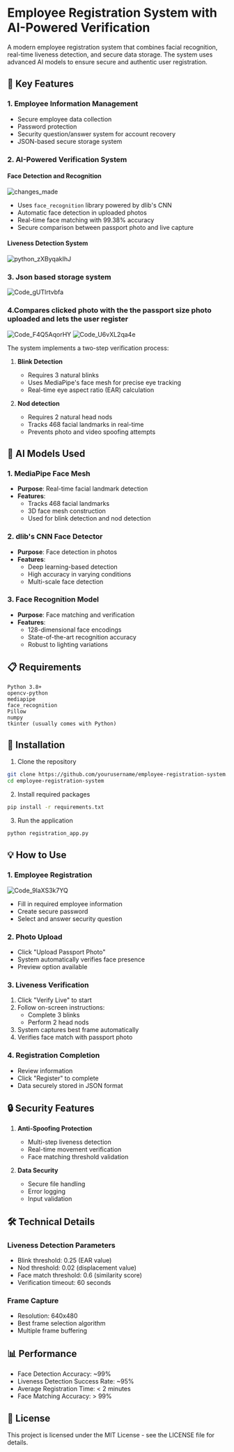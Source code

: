 # Employee Registration System with AI-Powered Verification

A modern employee registration system that combines facial recognition, real-time liveness detection, and secure data storage. The system uses advanced AI models to ensure secure and authentic user registration.

## 🌟 Key Features

### 1. Employee Information Management
- Secure employee data collection
- Password protection
- Security question/answer system for account recovery
- JSON-based secure storage system


### 2. AI-Powered Verification System

#### Face Detection and Recognition
![changes_made](https://github.com/user-attachments/assets/b2d15b50-1b15-4db2-bc58-8a6a6e53c87c)

- Uses `face_recognition` library powered by dlib's CNN
- Automatic face detection in uploaded photos
- Real-time face matching with 99.38% accuracy
- Secure comparison between passport photo and live capture

#### Liveness Detection System
![python_zXByqakIhJ](https://github.com/user-attachments/assets/728b13c4-1047-4557-a46d-38156fef485a)
### 3. Json based storage system
![Code_gUTlrtvbfa](https://github.com/user-attachments/assets/b8ee84de-36e9-4b5a-a007-a00c570a56b8)

### 4.Compares clicked photo with the the passport size photo uploaded and lets the user register
![Code_F4Q5AqorHY](https://github.com/user-attachments/assets/2f4fc01e-3aa8-4176-8bf3-72557f943439)
![Code_U6vXL2qa4e](https://github.com/user-attachments/assets/19c894bc-809d-4f32-805e-bf3281038155)


   

The system implements a two-step verification process:
1. **Blink Detection**
   - Requires 3 natural blinks
   - Uses MediaPipe's face mesh for precise eye tracking
   - Real-time eye aspect ratio (EAR) calculation

2. **Nod detection**
   - Requires 2 natural head nods
   - Tracks 468 facial landmarks in real-time
   - Prevents photo and video spoofing attempts

## 🤖 AI Models Used

### 1. MediaPipe Face Mesh
- **Purpose**: Real-time facial landmark detection
- **Features**: 
  - Tracks 468 facial landmarks
  - 3D face mesh construction
  - Used for blink detection and nod detection 

### 2. dlib's CNN Face Detector
- **Purpose**: Face detection in photos
- **Features**:
  - Deep learning-based detection
  - High accuracy in varying conditions
  - Multi-scale face detection

### 3. Face Recognition Model
- **Purpose**: Face matching and verification
- **Features**:
  - 128-dimensional face encodings
  - State-of-the-art recognition accuracy
  - Robust to lighting variations

## 📋 Requirements

```plaintext
Python 3.8+
opencv-python
mediapipe
face_recognition
Pillow
numpy
tkinter (usually comes with Python)
```

## 🚀 Installation

1. Clone the repository
```bash
git clone https://github.com/yourusername/employee-registration-system.git
cd employee-registration-system
```

2. Install required packages
```bash
pip install -r requirements.txt
```

3. Run the application
```bash
python registration_app.py
```

## 💡 How to Use

### 1. Employee Registration
![Code_9laXS3k7YQ](https://github.com/user-attachments/assets/183a9cef-2a8d-49ed-a649-a0afe91547d3)

- Fill in required employee information
- Create secure password
- Select and answer security question

### 2. Photo Upload
- Click "Upload Passport Photo"
- System automatically verifies face presence
- Preview option available

### 3. Liveness Verification
1. Click "Verify Live" to start
2. Follow on-screen instructions:
   - Complete 3 blinks
   - Perform 2 head nods
3. System captures best frame automatically
4. Verifies face match with passport photo

### 4. Registration Completion
- Review information
- Click "Register" to complete
- Data securely stored in JSON format

## 🔒 Security Features

1. **Anti-Spoofing Protection**
   - Multi-step liveness detection
   - Real-time movement verification
   - Face matching threshold validation

2. **Data Security**
   - Secure file handling
   - Error logging
   - Input validation

## 🛠️ Technical Details

### Liveness Detection Parameters
- Blink threshold: 0.25 (EAR value)
- Nod threshold: 0.02 (displacement value)
- Face match threshold: 0.6 (similarity score)
- Verification timeout: 60 seconds

### Frame Capture
- Resolution: 640x480
- Best frame selection algorithm
- Multiple frame buffering

## 📊 Performance

- Face Detection Accuracy: ~99%
- Liveness Detection Success Rate: ~95%
- Average Registration Time: < 2 minutes
- Face Matching Accuracy: > 99%

## 📝 License

This project is licensed under the MIT License - see the LICENSE file for details.
